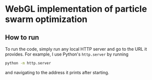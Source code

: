 # WebGL implementation of particle swarm optimization

## How to run

To run the code, simply run any local HTTP server and go to the URL it provides. For example, I use
Python's `http.server` by running
```bash
python -m http.server
```
and navigating to the address it prints after starting.
